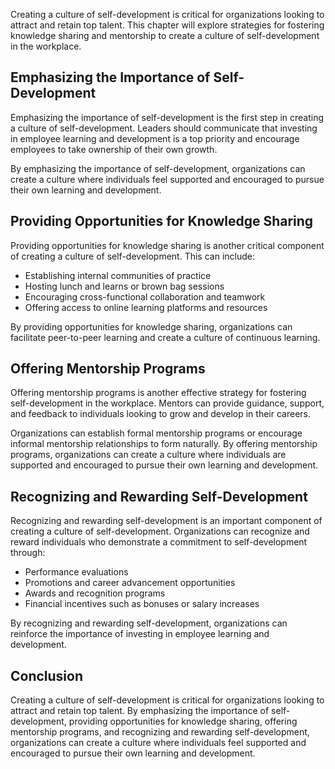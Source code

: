 
Creating a culture of self-development is critical for organizations looking to attract and retain top talent. This chapter will explore strategies for fostering knowledge sharing and mentorship to create a culture of self-development in the workplace.

Emphasizing the Importance of Self-Development
----------------------------------------------

Emphasizing the importance of self-development is the first step in creating a culture of self-development. Leaders should communicate that investing in employee learning and development is a top priority and encourage employees to take ownership of their own growth.

By emphasizing the importance of self-development, organizations can create a culture where individuals feel supported and encouraged to pursue their own learning and development.

Providing Opportunities for Knowledge Sharing
---------------------------------------------

Providing opportunities for knowledge sharing is another critical component of creating a culture of self-development. This can include:

* Establishing internal communities of practice
* Hosting lunch and learns or brown bag sessions
* Encouraging cross-functional collaboration and teamwork
* Offering access to online learning platforms and resources

By providing opportunities for knowledge sharing, organizations can facilitate peer-to-peer learning and create a culture of continuous learning.

Offering Mentorship Programs
----------------------------

Offering mentorship programs is another effective strategy for fostering self-development in the workplace. Mentors can provide guidance, support, and feedback to individuals looking to grow and develop in their careers.

Organizations can establish formal mentorship programs or encourage informal mentorship relationships to form naturally. By offering mentorship programs, organizations can create a culture where individuals are supported and encouraged to pursue their own learning and development.

Recognizing and Rewarding Self-Development
------------------------------------------

Recognizing and rewarding self-development is an important component of creating a culture of self-development. Organizations can recognize and reward individuals who demonstrate a commitment to self-development through:

* Performance evaluations
* Promotions and career advancement opportunities
* Awards and recognition programs
* Financial incentives such as bonuses or salary increases

By recognizing and rewarding self-development, organizations can reinforce the importance of investing in employee learning and development.

Conclusion
----------

Creating a culture of self-development is critical for organizations looking to attract and retain top talent. By emphasizing the importance of self-development, providing opportunities for knowledge sharing, offering mentorship programs, and recognizing and rewarding self-development, organizations can create a culture where individuals feel supported and encouraged to pursue their own learning and development.
